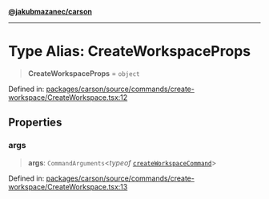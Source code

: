 [**@jakubmazanec/carson**](../README.md)

---

# Type Alias: CreateWorkspaceProps

> **CreateWorkspaceProps** = `object`

Defined in:
[packages/carson/source/commands/create-workspace/CreateWorkspace.tsx:12](https://github.com/jakubmazanec/tools/blob/74fa88a6249b3d486436ae7655f4962bc4a86e11/packages/carson/source/commands/create-workspace/CreateWorkspace.tsx#L12)

## Properties

### args

> **args**: `CommandArguments`\<_typeof_
> [`createWorkspaceCommand`](../variables/createWorkspaceCommand.md)\>

Defined in:
[packages/carson/source/commands/create-workspace/CreateWorkspace.tsx:13](https://github.com/jakubmazanec/tools/blob/74fa88a6249b3d486436ae7655f4962bc4a86e11/packages/carson/source/commands/create-workspace/CreateWorkspace.tsx#L13)
